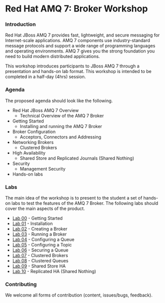 Red Hat AMQ 7: Broker Workshop
===

### Introduction
Red Hat JBoss AMQ 7 provides fast, lightweight, and secure messaging for Internet-scale applications. AMQ 7 components use industry-standard message protocols and support a wide range of programming languages and operating environments. AMQ 7 gives you the strong foundation you need to build modern distributed applications.

This workshop introduces participants to JBoss AMQ 7 through a presentation and hands-on lab format. This workshop is intended to be completed in a half-day (4hrs) session.

### Agenda
The proposed agenda should look like the following.
* Red Hat JBoss AMQ 7 Overview
  * Technical Overview of the AMQ 7 Broker
* Getting Started
  * Installing and running the AMQ 7 Broker
* Broker Configuration
  * Acceptors, Connectors and Addressing
* Networking Brokers
  * Clustered Brokers
* High Availability
  * Shared Store and Replicated Journals (Shared Nothing)
* Security
  * Management Security
* Hands-on labs

### Labs
The main idea of the workshop is to present to the student a set of hands-on labs to test the features of the AMQ 7 Broker. The following labs should cover the main aspects of the product.
* [Lab 00](labs/lab00-getting-started.md) - Getting Started
* [Lab 01](labs/lab01-installation.md) - Installation
* [Lab 02](labs/lab02-creating-a-broker-instance.md) - Creating a Broker
* [Lab 03](labs/lab03-running-a-broker-instance.md) - Running a Broker
* [Lab 04](labs/lab04-configuring-a-queue.md) - Configuring a Queue
* [Lab 05](labs/lab05-configuring-a-topic.md) - Configuring a Topic
* [Lab 06](labs/lab06-securing-a-queue.md) - Securing a Queue
* [Lab 07](labs/lab07-clustered-brokers.md) - Clustered Brokers
* [Lab 08](labs/lab08-clustered-queue.md) - Clustered Queues
* [Lab 09](labs/lab09-shared-store.md) - Shared Store HA
* [Lab 10](labs/lab10-shared-nothing.md) - Replicated HA (Shared Nothing)

### Contributing

We welcome all forms of contribution (content, issues/bugs, feedback).

